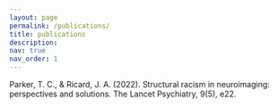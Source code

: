 ```yaml
---
layout: page
permalink: /publications/
title: publications
description: 
nav: true
nav_order: 1
---
```


Parker, T. C., & Ricard, J. A. (2022). Structural racism in neuroimaging: perspectives and solutions. The Lancet Psychiatry, 9(5), e22.
